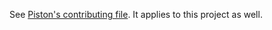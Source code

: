 See [Piston's contributing file](https://github.com/PistonDevelopers/piston/blob/master/CONTRIBUTING.md). It applies to this project as well.

